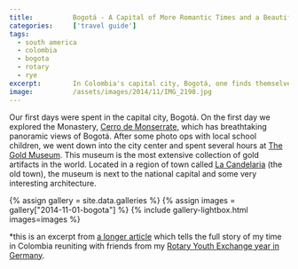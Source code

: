 ```yaml
---
title:			Bogotá - A Capital of More Romantic Times and a Beautiful Nation
categories:		['travel guide']
tags:
  - south america
  - colombia
  - bogota
  - rotary
  - rye
excerpt:		In Colombia's capital city, Bogotá, one finds themselves taken to a time when romance lived permanently in the air and anything was possible.
image:			/assets/images/2014/11/IMG_2198.jpg
---
```


Our first days were spent in the capital city, Bogotá. On the first day we explored the Monastery, [Cerro de Monserrate](https://en.wikipedia.org/wiki/Monserrate), which has breathtaking panoramic views of Bogotá. After some photo ops with local school children, we went down into the city center and spent several hours at [The Gold Museum](https://en.wikipedia.org/wiki/Gold_Museum,_Bogot%C3%A1). This museum is the most extensive collection of gold artifacts in the world. Located in a region of town called [La Candelaria](https://en.wikipedia.org/wiki/La_Candelaria) (the old town), the museum is next to the national capital and some very interesting architecture.

{% assign gallery = site.data.galleries %}
{% assign images = gallery["2014-11-01-bogota"] %}
{% include gallery-lightbox.html images=images %}

\*this is an excerpt from [a longer article](/colombia-new-germany/) which tells the full story of my time in Colombia reuniting with friends from my [Rotary Youth Exchange year in Germany](/germany/).
